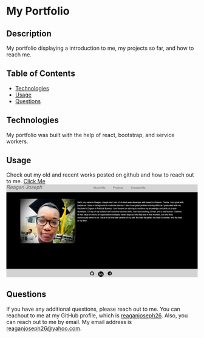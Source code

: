   # My Portfolio 

  ## Description
  My portfolio displaying a introduction to me, my projects so far, and how to reach me.

  ## Table of Contents
  * [Technologies](#installation)
  * [Usage](#usage)
  * [Questions](#questions)
  

  ## Technologies
  My portfolio was built with the help of react, bootstrap, and service workers. 
  

  ## Usage
  Check out my old and recent works posted on github and how to reach out to me. [Click Me](http://reaganjoseph26.github.io/Portfolio)
  </br>
  ![ScreenShot](./src/assets/images/portfolio.jpg)



  ## Questions
  If you have any additional questions, please reach out to me. 
  You can reachout to me at my GitHub profile, which is [reaganjoseph26](https://github.com/reaganjoseph26).
  Also, you can reach out to me by email. My email address is reaganjoseph26@yahoo.com. 
  